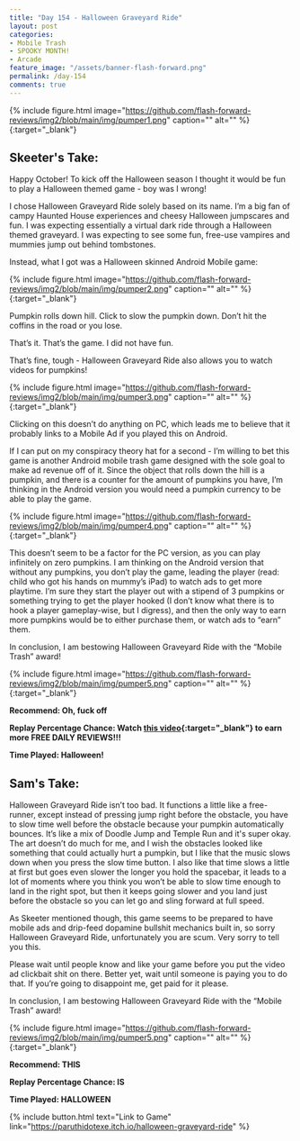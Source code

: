 ```yaml
---
title: "Day 154 - Halloween Graveyard Ride"
layout: post
categories:
- Mobile Trash
- SPOOKY MONTH!
- Arcade
feature_image: "/assets/banner-flash-forward.png"
permalink: /day-154
comments: true
---
```


{% include figure.html image="https://github.com/flash-forward-reviews/img2/blob/main/img/pumper1.png" caption="" alt="" %}{:target="_blank"}

## Skeeter's Take:

Happy October! To kick off the Halloween season I thought it would be fun to play a Halloween themed game - boy was I wrong!

I chose Halloween Graveyard Ride solely based on its name. I’m a big fan of campy Haunted House experiences and cheesy Halloween jumpscares and fun. I was expecting essentially a virtual dark ride through a Halloween themed graveyard. I was expecting to see some fun, free-use vampires and mummies jump out behind tombstones. 

Instead, what I got was a Halloween skinned Android Mobile game: 

{% include figure.html image="https://github.com/flash-forward-reviews/img2/blob/main/img/pumper2.png" caption="" alt="" %}{:target="_blank"}

Pumpkin rolls down hill. Click to slow the pumpkin down. Don’t hit the coffins in the road or you lose. 

That’s it. That’s the game. I did not have fun. 

That’s fine, tough - Halloween Graveyard Ride also allows you to watch videos for pumpkins!

{% include figure.html image="https://github.com/flash-forward-reviews/img2/blob/main/img/pumper3.png" caption="" alt="" %}{:target="_blank"}

Clicking on this doesn’t do anything on PC, which leads me to believe that it probably links to a Mobile Ad if you played this on Android. 

If I can put on my conspiracy theory hat for a second - I’m willing to bet this game is another Android mobile trash game designed with the sole goal to make ad revenue off of it. 
Since the object that rolls down the hill is a pumpkin, and there is a counter for the amount of pumpkins you have, I’m thinking in the Android version you would need a pumpkin currency to be able to play the game.

{% include figure.html image="https://github.com/flash-forward-reviews/img2/blob/main/img/pumper4.png" caption="" alt="" %}{:target="_blank"}

This doesn’t seem to be a factor for the PC version, as you can play infinitely on zero pumpkins. I am thinking on the Android version that without any pumpkins, you don’t play the game, leading the player (read: child who got his hands on mummy’s iPad) to watch ads to get more playtime. I’m sure they start the player out with a stipend of 3 pumpkins or something trying to get the player hooked (I don’t know what there is to hook a player gameplay-wise, but I digress), and then the only way to earn more pumpkins would be to either purchase them, or watch ads to “earn” them. 

In conclusion, I am bestowing Halloween Graveyard Ride with the “Mobile Trash” award!

{% include figure.html image="https://github.com/flash-forward-reviews/img2/blob/main/img/pumper5.png" caption="" alt="" %}{:target="_blank"}

**Recommend: Oh, fuck off**

**Replay Percentage Chance: Watch [this video](https://www.youtube.com/watch?v=YOyWcjVdQuo){:target="_blank"} to earn more FREE DAILY REVIEWS!!!**

**Time Played: Halloween!**

## Sam's Take:

Halloween Graveyard Ride isn’t too bad. It functions a little like a free-runner, except instead of pressing jump right before the obstacle, you have to slow time well before the obstacle because your pumpkin automatically bounces. It’s like a mix of Doodle Jump and Temple Run and it's super okay. The art doesn’t do much for me, and I wish the obstacles looked like something that could actually hurt a pumpkin, but I like that the music slows down when you press the slow time button. I also like that time slows a little at first but goes even slower the longer you hold the spacebar, it leads to a lot of moments where you think you won’t be able to slow time enough to land in the right spot, but then it keeps going slower and you land just before the obstacle so you can let go and sling forward at full speed.

As Skeeter mentioned though, this game seems to be prepared to have mobile ads and drip-feed dopamine bullshit mechanics built in, so sorry Halloween Graveyard Ride, unfortunately you are scum. Very sorry to tell you this. 

Please wait until people know and like your game before you put the video ad clickbait shit on there. Better yet, wait until someone is paying you to do that. If you’re going to disappoint me, get paid for it please.

In conclusion, I am bestowing Halloween Graveyard Ride with the “Mobile Trash” award!

{% include figure.html image="https://github.com/flash-forward-reviews/img2/blob/main/img/pumper5.png" caption="" alt="" %}{:target="_blank"}

**Recommend: THIS**

**Replay Percentage Chance: IS**

**Time Played: HALLOWEEN**

{% include button.html text="Link to Game" link="https://paruthidotexe.itch.io/halloween-graveyard-ride" %}